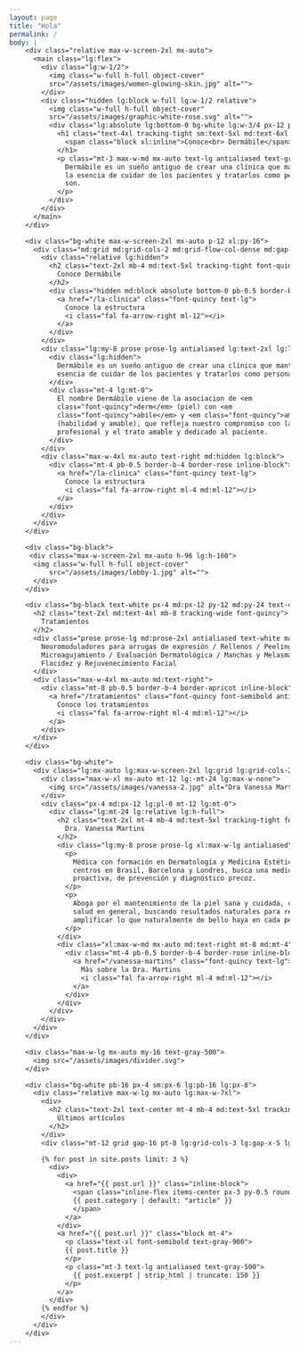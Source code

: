 ```yaml
---
layout: page
title: "Hola"
permalink: /
body: |
    <div class="relative max-w-screen-2xl mx-auto">
      <main class="lg:flex">
        <div class="lg:w-1/2">
          <img class="w-full h-full object-cover"
          src="/assets/images/women-glowing-skin.jpg" alt="">
        </div>
        <div class="hidden lg:block w-full lg:w-1/2 relative">
          <img class="w-full h-full object-cover"
          src="/assets/images/graphic-white-rose.svg" alt="">
          <div class="lg:absolute lg:bottom-0 bg-white lg:w-3/4 px-12 py-24">
            <h1 class="text-4xl tracking-tight sm:text-5xl md:text-6xl lg:text-4xl xl:text-6xl font-quincy">
              <span class="block xl:inline">Conoce<br> Dermábile</span>
            </h1>
            <p class="mt-3 max-w-md mx-auto text-lg antialiased text-gray-500 sm:text-xl md:mt-5 md:max-w-3xl">
              Dermábile es un sueño antiguo de crear una clínica que mantuviera
              la esencia de cuidar de los pacientes y tratarlos como personas que
              son.
            </p>
          </div>
        </div>
      </main>
    </div>

    <div class="bg-white max-w-screen-2xl mx-auto p-12 xl:py-16">
      <div class="md:grid md:grid-cols-2 md:grid-flow-col-dense md:gap-12 lg:block">
        <div class="relative lg:hidden">
          <h2 class="text-2xl mb-4 md:text-5xl tracking-tight font-quincy">
            Conoce Dermábile
          </h2>
          <div class="hidden md:block absolute bottom-0 pb-0.5 border-b-4 border-rose">
            <a href="/la-clinica" class="font-quincy text-lg">
              Conoce la estructura
              <i class="fal fa-arrow-right ml-12"></i>
            </a>
          </div>
        </div>
        <div class="lg:my-8 prose prose-lg antialiased lg:text-2xl lg:leading-relaxed lg:max-w-4xl lg:mx-auto">
          <div class="lg:hidden">
            Dermábile es un sueño antiguo de crear una clínica que mantuviera la
            esencia de cuidar de los pacientes y tratarlos como personas que son.
          </div>
          <div class="mt-4 lg:mt-0">
            El nombre Dermábile viene de la asociacion de <em
            class="font-quincy">derm</em> (piel) con <em
            class="font-quincy">abile</em> y <em class="font-quincy">amabile</em>
            (habilidad y amable), que refleja nuestro compromiso con la excelencia
            profesional y el trato amable y dedicado al paciente.
          </div>
        </div>
        <div class="max-w-4xl mx-auto text-right md:hidden lg:block">
          <div class="mt-4 pb-0.5 border-b-4 border-rose inline-block">
            <a href="/la-clinica" class="font-quincy text-lg">
              Conoce la estructura
              <i class="fal fa-arrow-right ml-4 md:ml-12"></i>
            </a>
          </div>
        </div>
      </div>
    </div>

    <div class="bg-black">
     <div class="max-w-screen-2xl mx-auto h-96 lg:h-160">
      <img class="w-full h-full object-cover"
          src="/assets/images/lobby-1.jpg" alt="">
      </div>
    </div>

    <div class="bg-black text-white px-4 md:px-12 py-12 md:py-24 text-center">
      <h2 class="text-2xl md:text-4xl mb-8 tracking-wide font-quincy">
        Tratamientos
      </h2>
      <div class="prose prose-lg md:prose-2xl antialiased text-white max-w-4xl mx-auto md:font-quincy md:tracking-wide">
        Neuromoduladores para arrugas de expresión / Rellenos / Peelings químicos / Laser y IPL /
        Microagujamiento / Evaluación Dermatológica / Manchas y Melasma / Acné /
        Flacidez y Rejuvenecimiento Facial
      </div>
      <div class="max-w-4xl mx-auto md:text-right">
        <div class="mt-8 pb-0.5 border-b-4 border-apricot inline-block">
          <a href="/tratamientos" class="font-quincy font-semibold antialiased text-lg text-white">
            Conoce los tratamientos
            <i class="fal fa-arrow-right ml-4 md:ml-12"></i>
          </a>
        </div>
      </div>
    </div>

    <div class="bg-white">
      <div class="lg:mx-auto lg:max-w-screen-2xl lg:grid lg:grid-cols-2 lg:grid-flow-col-dense lg:gap-12 lg:items-start">
        <div class="max-w-xl mx-auto mt-12 lg:-mt-24 lg:max-w-none">
          <img src="/assets/images/vanessa-2.jpg" alt="Dra Vanessa Martins">
        </div>
        <div class="px-4 md:px-12 lg:pl-0 mt-12 lg:mt-0">
          <div class="lg:mt-24 lg:relative lg:h-full">
            <h2 class="text-2xl mt-4 mb-4 md:text-5xl tracking-tight font-quincy">
              Dra. Vanessa Martins
            </h2>
            <div class="lg:my-8 prose prose-lg xl:max-w-lg antialiased">
              <p>
                Médica con formación en Dermatología y Medicina Estética en grandes
                centros en Brasil, Barcelona y Londres, busca una medicina
                proactiva, de prevención y diagnóstico precoz. 
              </p>
              <p>
                Aboga por el mantenimiento de la piel sana y cuidada, como de la
                salud en general, buscando resultados naturales para reflejar y
                amplificar lo que naturalmente de bello haya en cada persona.
              </p>
            </div>
            <div class="xl:max-w-md mx-auto md:text-right mt-8 md:mt-4">
              <div class="mt-4 pb-0.5 border-b-4 border-rose inline-block">
                <a href="/vanessa-martins" class="font-quincy text-lg">
                  Más sobre la Dra. Martins
                  <i class="fal fa-arrow-right ml-4 md:ml-12"></i>
                </a>
              </div>
            </div>
          </div>
        </div>
      </div>
    </div>

    <div class="max-w-lg mx-auto my-16 text-gray-500">
      <img src="/assets/images/divider.svg">
    </div>

    <div class="bg-white pb-16 px-4 sm:px-6 lg:pb-16 lg:px-8">
      <div class="relative max-w-lg mx-auto lg:max-w-7xl">
        <div>
          <h2 class="text-2xl text-center mt-4 mb-4 md:text-5xl tracking-tight font-quincy">
            Últimos artículos
          </h2>
        </div>
        <div class="mt-12 grid gap-16 pt-8 lg:grid-cols-3 lg:gap-x-5 lg:gap-y-12">

        {% for post in site.posts limit: 3 %}
          <div>
            <div>
              <a href="{{ post.url }}" class="inline-block">
                <span class="inline-flex items-center px-3 py-0.5 rounded-full text-sm font-medium bg-indigo-100 text-indigo-800 capitalize cat-{{ post.category }}">
                {{ post.category | default: "article" }}
                </span>
              </a>
            </div>
            <a href="{{ post.url }}" class="block mt-4">
              <p class="text-xl font-semibold text-gray-900">
              {{ post.title }}
              </p>
              <p class="mt-3 text-lg antialiased text-gray-500">
                {{ post.excerpt | strip_html | truncate: 150 }}
              </p>
            </a>
          </div>
        {% endfor %}
        </div>
      </div>
    </div>
---
```

